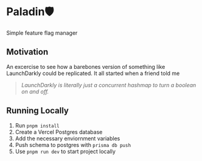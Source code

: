 # Paladin🛡️
Simple feature flag manager 

## Motivation
An excercise to see how a barebones version of something like LaunchDarkly could be replicated. It all started when a friend told me
> _LaunchDarkly is literally just a concurrent hashmap to turn a boolean on and off._

## Running Locally
1. Run `pnpm install`
2. Create a Vercel Postgres database
3. Add the necessary enviornment variables
4. Push schema to postgres with `prisma db push`
5. Use `pnpm run dev` to start project locally
